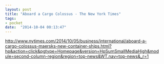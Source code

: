 ```yaml
---
layout: post
title: "Aboard a Cargo Colossus - The New York Times"
tags:
- pocket
date:  "2014-10-04 00:13:47"
---
```


http://www.nytimes.com/2014/10/05/business/international/aboard-a-cargo-colossus-maersks-new-container-ships.html?hp&action=click&pgtype=Homepage&version=HpSumSmallMediaHigh&module=second-column-region&region=top-news&WT.nav=top-news&_r=1

